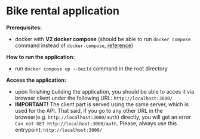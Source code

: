 # Bike rental application

**Prerequisites:**

- docker with **V2 docker compose** (should be able to run `docker compose` command instead of `docker-compose`, [reference](https://docs.docker.com/compose/releases/migrate/))

**How to run the application:**

- run `docker compose up --build` command in the root directory

**Access the application:**

- upon finishing building the application, you should be able to acces it via browser client under the following URL: `http://localhost:3000/`
- **IMPORTANT!** The client part is served using the same server, which is used for the API. That said, if you go to any other URL in the browser(e.g. `http://localhost:3000/auth`) directly, you will get an error `Can not GET http://localhost:3000/auth`. Please, always use this entrypoint: `http://localhost:3000/`
